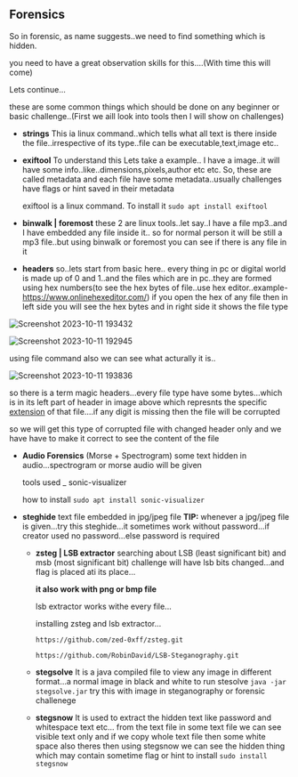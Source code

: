 

## Forensics
So in forensic, as name suggests..we need to find something which is hidden.

you need to have a great observation skills for this....(With time this will come)

Lets continue...

these are some common things which should be done on any beginner or basic challenge..(First we aill look into tools then I will show on challenges)

- **strings** This ia linux command..which tells what all text is there inside the file..irrespective of its type..file can be executable,text,image etc..

- **exiftool** To understand this Lets take a example.. I have a image..it will have some info..like..dimensions,pixels,author etc etc. So, these are called metadata and each file have some metadata..usually challenges have flags or hint saved in their metadata 

  exiftool is a linux command. To install it ```sudo apt install exiftool ```

- **binwalk | foremost** these 2 are linux tools..let say..I have a file mp3..and I have embedded any file inside it..
so for normal person it will be still a mp3 file..but using binwalk or foremost you can see if there is any file in it

- **headers** so..lets start from basic here.. every thing in pc or digital world is made up of 0 and 1..and the files which are in pc..they are formed using hex numbers(to see the hex bytes of file..use hex editor..example-https://www.onlinehexeditor.com/) if you open the hex of any file then in left side you will see the hex bytes and in right side it shows the file type



![Screenshot 2023-10-11 193432](https://github.com/prem-kumar-verma/CTF/assets/84134833/bf2b9801-fff9-4b2a-84e1-de5365e7cfe7)

![Screenshot 2023-10-11 192945](https://github.com/prem-kumar-verma/CTF/assets/84134833/6c0defdf-3af1-4d5a-b73e-777dffa3989c)



using file command also we can see what acturally it is..

![Screenshot 2023-10-11 193836](https://github.com/prem-kumar-verma/CTF/assets/84134833/f9b7b969-5418-44f1-b06f-f8f3c4df0ad8)


so there is a term magic headers...every file type have some bytes...which is in its left part of header in image above which represnts the specific [extension](https://en.wikipedia.org/wiki/List_of_file_signatures) of that file....if any digit is missing then the file will be corrupted

so we will get this type of corrupted file with changed header only and we have have to make it correct to see the content of the file

- **Audio Forensics** (Morse + Spectrogram) some text hidden in audio...spectrogram or morse audio will be given
 
  tools used _ sonic-visualizer
 
  how to install ```sudo apt install sonic-visualizer```

- **steghide** text file embedded in jpg/jpeg file 
  **TIP:** whenever a jpg/jpeg file is given...try this steghide...it sometimes work without password...if creator used no password...else password is required

  - **zsteg | LSB extractor** searching about LSB (least significant bit) and msb (most significant bit)
    challenge will have lsb bits changed...and flag is placed ati its place...
    
    **it also work with png or bmp file**
    
    lsb extractor works withe every file...
    
    installing zsteg and lsb extractor...

    ```https://github.com/zed-0xff/zsteg.git```
    
    ```https://github.com/RobinDavid/LSB-Steganography.git```

  - **stegsolve** It is a java compiled file to view any image in different format...a normal image in black and white
    to run stesolve ```java -jar stegsolve.jar```
    try this with image in steganography or forensic challenege

  - **stegsnow** It is used to extract the hidden text like password and whitespace text etc... from the text file
    in some text file we can see visible text only and if we copy whole text file then some white space also theres then using stegsnow we can see the hidden thing which may contain sometime flag or hint
      to install ```sudo install stegsnow```
